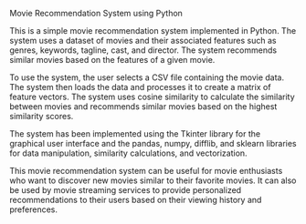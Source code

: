 Movie Recommendation System using Python

This is a simple movie recommendation system implemented in Python. The system uses a dataset of movies and their associated features such as genres, keywords, tagline, cast, and director. The system recommends similar movies based on the features of a given movie.

To use the system, the user selects a CSV file containing the movie data. The system then loads the data and processes it to create a matrix of feature vectors. The system uses cosine similarity to calculate the similarity between movies and recommends similar movies based on the highest similarity scores.

The system has been implemented using the Tkinter library for the graphical user interface and the pandas, numpy, difflib, and sklearn libraries for data manipulation, similarity calculations, and vectorization.

This movie recommendation system can be useful for movie enthusiasts who want to discover new movies similar to their favorite movies. It can also be used by movie streaming services to provide personalized recommendations to their users based on their viewing history and preferences.
